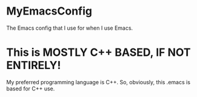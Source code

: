 # MyEmacsConfig
The Emacs config that I use for when I use Emacs.

# This is MOSTLY C++ BASED, IF NOT ENTIRELY!
My preferred programming language is C++. So, obviously, this .emacs is based for C++ use.
